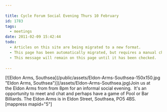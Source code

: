 ```yaml
---

title: Cycle Forum Social Evening Thurs 10 February
id: 1783
tags:
  - meetings
date: 2011-02-09 15:42:44
todo:
  - Articles on this site are being migrated to a new format.
  - This page has been automatically migrated, but requires a manual check-&-tune to ensure the format and links all work as expected.
  - This message will remain on this page until it has been checked.

---
```


<div class="mceTemp">[![Eldon Arms, Southsea](/public/assets/Eldon-Arms-Southsea-150x150.jpg "Eldon Arms, Southsea")](/assets/Eldon-Arms-Southsea.jpg)Join us at the Eldon Arms from from 8pm for an informal social evening.  It's an opportunity to meet and chat and perhaps have a game of Pool or Bar Billiards. The Eldon Arms is in Eldon Street, Southsea, PO5 4BS.</div>
<div class="mceTemp">[mappress mapid="5"]</div>